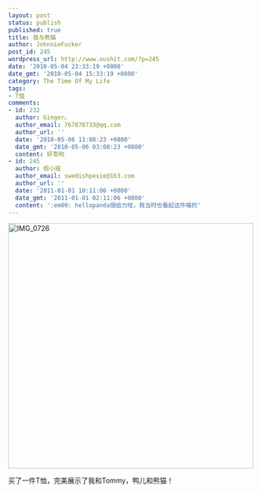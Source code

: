 ```yaml
---
layout: post
status: publish
published: true
title: 我与熊猫
author: JohnnieFucker
post_id: 245
wordpress_url: http://www.oushit.com/?p=245
date: '2010-05-04 23:33:19 +0800'
date_gmt: '2010-05-04 15:33:19 +0800'
category: The Time Of My Life
tags:
- T恤
comments:
- id: 232
  author: Ginger。
  author_email: 767878733@qq.com
  author_url: ''
  date: '2010-05-06 11:08:23 +0800'
  date_gmt: '2010-05-06 03:08:23 +0800'
  content: 好乖哟
- id: 245
  author: 假小摇
  author_email: swedishpexie@163.com
  author_url: ''
  date: '2011-01-01 10:11:06 +0800'
  date_gmt: '2011-01-01 02:11:06 +0800'
  content: ':em09: hellopanda很给力哇，我当时也看起这件咯的'
---
```

<p><a href="http://www.yupoo.com/photos/crazysperm/74220464/" title="IMG_0726"><img src="http://pic.yupoo.com/crazysperm/96440943b276/5ihfodpo.jpg" alt="IMG_0726" width="500" border="0" /></a></p>
<p>买了一件T恤，完美展示了我和Tommy，鸭儿和熊猫！</p>
